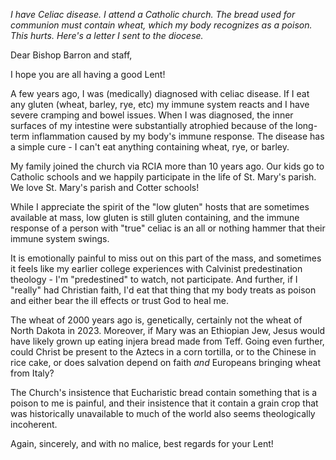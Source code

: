 _I have Celiac disease.  I attend a Catholic church. The bread used for communion must contain wheat, which my body recognizes as a poison. This hurts.  Here's a letter I sent to the diocese._

Dear Bishop Barron and staff,

I hope you are all having a good Lent!

A few years ago, I was (medically) diagnosed with celiac disease.  If I eat any gluten (wheat, barley, rye, etc) my immune system reacts and I have severe cramping and bowel issues.  When I was diagnosed, the inner surfaces of my intestine were substantially atrophied because of the long-term inflammation caused by my body's immune response.  The disease has a simple cure - I can't eat anything containing wheat, rye, or barley.  

My family joined the church via RCIA more than 10 years ago.  Our kids go to Catholic schools and we happily participate in the life of St. Mary's parish.  We love St. Mary's parish and Cotter schools!

While I appreciate the spirit of the "low gluten" hosts that are sometimes available at mass, low gluten is still gluten containing, and the immune response of a person with "true" celiac is an all or nothing hammer that their immune system swings.

It is emotionally painful to miss out on this part of the mass, and sometimes it feels like my earlier college experiences with Calvinist predestination theology - I'm "predestined" to watch, not participate.  And further, if I "really" had Christian faith, I'd eat that thing that my body treats as poison and either bear the ill effects or trust God to heal me.  

The wheat of 2000 years ago is, genetically, certainly not the wheat of North Dakota in 2023.  Moreover, if Mary was an Ethiopian Jew, Jesus would have likely grown up eating injera bread made from Teff.  Going even further, could Christ be present to the Aztecs in a corn tortilla, or to the Chinese in rice cake, or does salvation depend on faith _and_ Europeans bringing wheat from Italy?

The Church's insistence that Eucharistic bread contain something that is a poison to me is painful, and their insistence that it contain a grain crop that was historically unavailable to much of the world also seems theologically incoherent.

Again, sincerely, and with no malice, best regards for your Lent!
